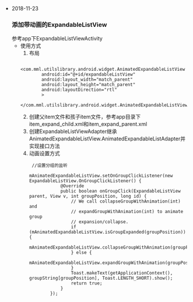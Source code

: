 - 2018-11-23
  ### 添加带动画的ExpandableListView
  参考app下ExpandableListViewActivity
    - 使用方式
      1. 布局
      ```
       <com.mml.utilslibrary.android.widget.AnimatedExpandableListView
              android:id="@+id/expandableListView"
              android:layout_width="match_parent"
              android:layout_height="match_parent"
              android:layoutDirection="rtl"
              >
          </com.mml.utilslibrary.android.widget.AnimatedExpandableListView>
      ```
      2. 创建父item文件和孩子item文件，参考app目录下item_expand_child.xml和item_expand_parent.xml
      3. 创建ExpandableListViewAdapter继承AnimatedExpandableListView.AnimatedExpandableListAdapter并实现接口方法
      4. 动画设置方式
          ```
           //设置分组的监听
                  mAnimatedExpandableListView.setOnGroupClickListener(new ExpandableListView.OnGroupClickListener() {
                      @Override
                      public boolean onGroupClick(ExpandableListView parent, View v, int groupPosition, long id) {
                          // We call collapseGroupWithAnimation(int) and
                          // expandGroupWithAnimation(int) to animate group
                          // expansion/collapse.
                          if (mAnimatedExpandableListView.isGroupExpanded(groupPosition)) {
                              mAnimatedExpandableListView.collapseGroupWithAnimation(groupPosition);
                          } else {
                              mAnimatedExpandableListView.expandGroupWithAnimation(groupPosition);
                          }
                          Toast.makeText(getApplicationContext(), groupString[groupPosition], Toast.LENGTH_SHORT).show();
                          return true;
                      }
                  });
          ```